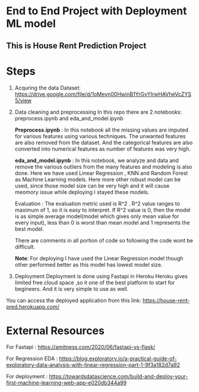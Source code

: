 # End to End Project with Deployment ML model
## This is House Rent Prediction Project

# Steps 
1. Acquring the data
    Dataset: https://drive.google.com/file/d/1oMeyn00HwinB1YrGvYIrwHAVheVcZYS5/view

2. Data cleaning and preprocessing
    In this repo there are 2 notebooks: preprocess.ipynb and eda_and_model.ipynb
    
    **Preprocess.ipynb** : In this notebook all the missing values are imputed for various features using various techniques. The unwanted features are also removed from   the dataset. And the categorical features are also converted into numerical features as number of features was very high.
    
    **eda_and_model.ipynb** : In this notebook, we analyze and data and remove the various outliers from the many features and modeling is also done. Here we have used Linear Regression , KNN and Random Forest as Machine Learning models. Here more other robust model can be used, since those model size can be very high and it will cause meomory issue while deploying I stayed these models.
    
    Evaluation : The evaluation metric used is R^2 . R^2 value ranges to maximum of 1, so it is easy to interpret. If R^2 value is 0, then the model is as simple average model(model which gives only mean value for every input), less than 0 is worst than mean model and 1 represents the best model.
    
    There are comments in all portion of code so following the code wont be difficult.
    
    **Note**: For deploying I have used the Linear Regression model though other performed better as this model has lowest model size.
    
3. Deployment
      Deployment is done using Fastapi in Heroku
      Heroku gives limited free cloud space ,so it one of the best platform to start for begineers. And it is very simple to use as well.

  You can access the deployed application from this link: https://house-rent-pred.herokuapp.com/


# External Resources
For Fastapi  :   https://amitness.com/2020/06/fastapi-vs-flask/

For Regression EDA : https://blog.exploratory.io/a-practical-guide-of-exploratory-data-analysis-with-linear-regression-part-1-9f3a182d7a92

For deployment :  https://towardsdatascience.com/build-and-deploy-your-first-machine-learning-web-app-e020db344a99
